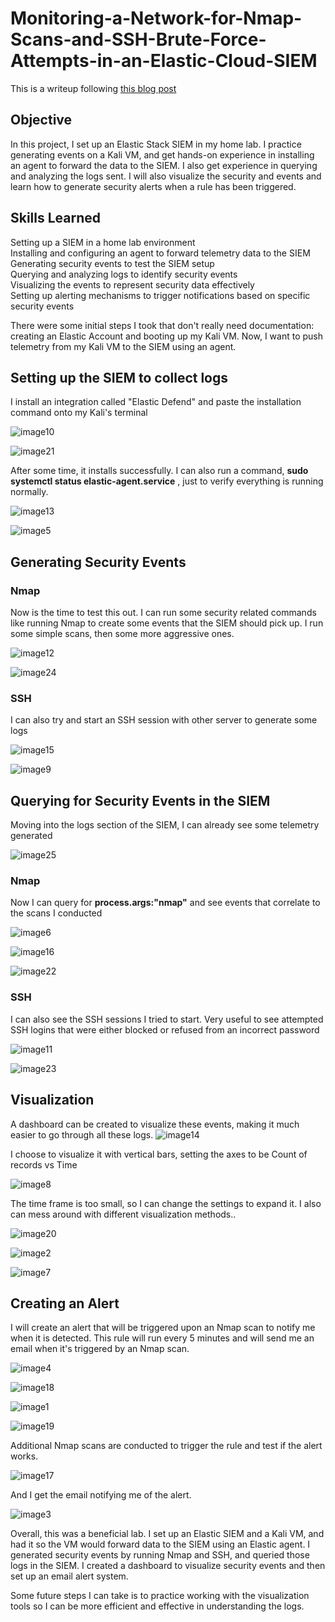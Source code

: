 # Monitoring-a-Network-for-Nmap-Scans-and-SSH-Brute-Force-Attempts-in-an-Elastic-Cloud-SIEM 

This is a writeup following [this blog post](https://medium.com/@aali23/a-simple-elastic-siem-lab-6765159ee2b2)
## Objective 

In this project, I set up an Elastic Stack SIEM in my home lab. I
practice generating events on a Kali VM, and get hands-on experience in
installing an agent to forward the data to the SIEM. I also get
experience in querying and analyzing the logs sent. I will also
visualize the security and events and learn how to generate security
alerts when a rule has been triggered.

## Skills Learned
Setting up a SIEM in a home lab environment<br>
Installing and configuring an agent to forward telemetry data to the SIEM<br>
Generating security events to test the SIEM setup<br>
Querying and analyzing logs to identify security events<br>
Visualizing the events to represent security data effectively<br>
Setting up alerting mechanisms to trigger notifications based on specific security events<br>


There were some initial steps I took that don't really need
documentation: creating an Elastic Account and booting up my Kali VM.
Now, I want to push telemetry from my Kali VM to the SIEM using an
agent.

## Setting up the SIEM to collect logs 

I install an integration called "Elastic Defend" and paste the
installation command onto my Kali's terminal

![image10](https://github.com/user-attachments/assets/2fffd6f6-1611-48e4-9860-26bc5f28089d)


![image21](https://github.com/user-attachments/assets/bf6152c0-b65a-4a1d-a4cb-72f4c10ae5a3)


After some time, it installs successfully. I can also run a command,
**sudo systemctl status elastic-agent.service** , just to verify
everything is running
normally.

![image13](https://github.com/user-attachments/assets/2eefc276-1d3e-46cb-9ca0-e5ebea646af7)


![image5](https://github.com/user-attachments/assets/00f1ddb3-34a0-4577-968d-ae871b014cf7)


## Generating Security Events

### Nmap

Now is the time to test this out. I can run some security related
commands like running Nmap to create some events that the SIEM should
pick up. I run some simple scans, then some more aggressive ones.

![image12](https://github.com/user-attachments/assets/f9cac93b-707a-4f11-b633-d4d1c14e3693)

![image24](https://github.com/user-attachments/assets/addfdccf-befc-4129-ba14-57ef6d9a8574)


### SSH

I can also try and start an SSH session with other server to generate
some logs

![image15](https://github.com/user-attachments/assets/5e670f1d-9e5b-4b8f-afb3-39cd6c4d0235)


![image9](https://github.com/user-attachments/assets/7fa3729f-46bb-455d-b011-caca986f25ed)


## Querying for Security Events in the SIEM

Moving into the logs section of the SIEM, I can already see some
telemetry generated

![image25](https://github.com/user-attachments/assets/399b6984-ad62-4f4d-989e-72e81012a513)


### Nmap

Now I can query for **process.args:"nmap"** and see events that
correlate to the scans I conducted

![image6](https://github.com/user-attachments/assets/7ab861f4-a877-43f3-b696-87c282778084)


![image16](https://github.com/user-attachments/assets/07d56e5a-b386-4a30-aef0-21c371aaaaf3)


![image22](https://github.com/user-attachments/assets/0018ed05-10fa-42ba-9605-92c1bcf7327d)


### SSH

I can also see the SSH sessions I tried to start. Very useful to see
attempted SSH logins that were either blocked or refused from an
incorrect password

![image11](https://github.com/user-attachments/assets/71436ba1-c3c8-4d8a-9b92-f7ea69d2994a)


![image23](https://github.com/user-attachments/assets/1baaf511-7860-4c99-9aff-03e8dd39c715)


## Visualization

A dashboard can be created to visualize these events, making it much
easier to go through all these logs.
![image14](https://github.com/user-attachments/assets/0a9487bc-5fe1-4749-b688-2282932acda8)


I choose to visualize it with vertical bars, setting the axes to be
Count of records vs Time

![image8](https://github.com/user-attachments/assets/7124fd6d-1dc5-40f2-9219-780c9421237c)


The time frame is too small, so I can change the settings to expand it.
I also can mess around with different visualization methods..

![image20](https://github.com/user-attachments/assets/a306384f-a7a9-4fc8-bd5d-94a42f8e258b)


![image2](https://github.com/user-attachments/assets/08526c4d-621a-4922-979c-ff17a2022624)


![image7](https://github.com/user-attachments/assets/20030c56-072a-4c07-8bf0-4cd563b31a48)


## Creating an Alert

I will create an alert that will be triggered upon an Nmap scan to
notify me when it is detected. This rule will run every 5 minutes and
will send me an email when it's triggered by an Nmap scan.

![image4](https://github.com/user-attachments/assets/64ee57c3-682c-49ca-a699-4ffa083f931b)


![image18](https://github.com/user-attachments/assets/30cb86c2-1845-4c03-ab61-32568357b55c)


![image1](https://github.com/user-attachments/assets/01308f2a-fde9-4d1d-9144-f25d50831b97)


![image19](https://github.com/user-attachments/assets/a21aa6b6-bfa3-4ff5-bc53-b0ceeae7b3aa)


Additional Nmap scans are conducted to trigger the rule and test if the
alert works.

![image17](https://github.com/user-attachments/assets/cb0d21d7-7b5b-47d0-8da1-3dd32545bdd5)


And I get the email notifying me of the alert.

![image3](https://github.com/user-attachments/assets/d05e6231-4415-4523-b7bb-3106ef49a53c)


Overall, this was a beneficial lab. I set up an Elastic SIEM and a Kali
VM, and had it so the VM would forward data to the SIEM using an Elastic
agent. I generated security events by running Nmap and SSH, and queried
those logs in the SIEM. I created a dashboard to visualize security
events and then set up an email alert system.

Some future steps I can take is to practice working with the
visualization tools so I can be more efficient and effective in
understanding the logs.
